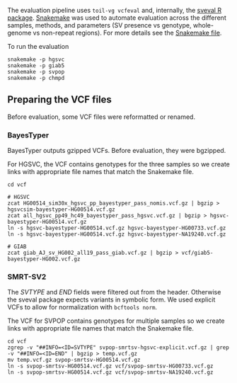The evaluation pipeline uses `toil-vg vcfeval` and, internally, the [sveval R package](https://github.com/jmonlong/sveval).
[Snakemake](https://snakemake.readthedocs.io/en/stable/) was used to automate evaluation across the different samples, methods, and parameters (SV presence vs genotype, whole-genome vs non-repeat regions).
For more details see the [Snakemake file](Snakemake).

To run the evaluation

```
snakemake -p hgsvc
snakemake -p giab5
snakemake -p svpop
snakemake -p chmpd
```

## Preparing the VCF files

Before evaluation, some VCF files were reformatted or renamed.

### BayesTyper

BayesTyper outputs gzipped VCFs. 
Before evaluation, they were bgzipped.

For HGSVC, the VCF contains genotypes for the three samples so we create links with appropriate file names that match the Snakemake file.

```
cd vcf

# HGSVC
zcat HG00514_sim30x_hgsvc_pp_bayestyper_pass_nomis.vcf.gz | bgzip > hgsvcsim-bayestyper-HG00514.vcf.gz
zcat all_hgsvc_pp49_hc49_bayestyper_pass_hgsvc.vcf.gz | bgzip > hgsvc-bayestyper-HG00514.vcf.gz
ln -s hgsvc-bayestyper-HG00514.vcf.gz hgsvc-bayestyper-HG00733.vcf.gz
ln -s hgsvc-bayestyper-HG00514.vcf.gz hgsvc-bayestyper-NA19240.vcf.gz

# GIAB
zcat giab_AJ_sv_HG002_all19_pass_giab.vcf.gz | bgzip > vcf/giab5-bayestyper-HG002.vcf.gz
```

### SMRT-SV2

The *SVTYPE* and *END* fields were filtered out from the header.
Otherwise the sveval package expects variants in symbolic form.
We used explicit VCFs to allow for normalization with `bcftools norm`.

The VCF for SVPOP contains genotypes for multiple samples so we create links with appropriate file names that match the Snakemake file.

```
cd vcf
zgrep -v "##INFO=<ID=SVTYPE" svpop-smrtsv-hgsvc-explicit.vcf.gz | grep -v "##INFO=<ID=END" | bgzip > temp.vcf.gz
mv temp.vcf.gz svpop-smrtsv-HG00514.vcf.gz
ln -s svpop-smrtsv-HG00514.vcf.gz vcf/svpop-smrtsv-HG00733.vcf.gz
ln -s svpop-smrtsv-HG00514.vcf.gz vcf/svpop-smrtsv-NA19240.vcf.gz
```
